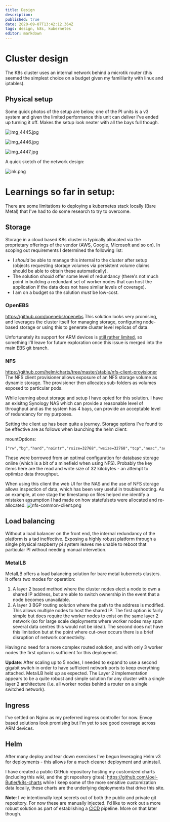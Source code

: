 ```yaml
---
title: Design
description: 
published: true
date: 2020-09-07T13:42:12.364Z
tags: design, k8s, kubernetes
editor: markdown
---
```


# Cluster design
The K8s cluster uses an internal network behind a microtik router (this seemed the simplest choice on a budget given my famililarity with linux and iptables). 

## Physical setup

Some quick photos of the setup are below, one of the PI units is a v3 system and given the limited performance this unit can deliver I've ended up turning it off. Makes the setup look neater with all the bays full though.

![img_4445.jpg](/img_4445.jpg)

![img_4446.jpg](/img_4446.jpg)

![img_4447.jpg](/img_4447.jpg)

A quick sketch of the network design: 

![ink.png](/ink.png)

# Learnings so far in setup:

There are some limitations to deploying a kubernetes stack locally (Bare Metal) that I've had to do some research to try to overcome.

## Storage
Storage in a cloud based K8s cluster is typically allocated via the proprietary offerings of the vendor (AWS, Google, Microsoft and so on).
In scoping out requirements I determined the following list:
* I *should* be able to manage this internal to the cluster after setup (objects requesting storage volumes via persistent volume claims should be able to obtain these automatically).
* The solution *should* offer some level of redundancy (there's not much point in building a redundant set of worker nodes that can host the application if the data does not have similar levels of coverage). 
* I am on a budget so the solution *must* be low-cost.

### OpenEBS
https://github.com/openebs/openebs
This solution looks very promising, and leverages the cluster itself for managing storage, configuring node-based storage or using this to generate cluster level replicas of data. 

Unfortunately its support for ARM devices is [still rather limited](https://github.com/openebs/openebs/issues/1295), so something I'll leave for future exploration once this issue is merged into the main EBS git branch.

### NFS
https://github.com/helm/charts/tree/master/stable/nfs-client-provisioner
The NFS client provisioner allows exposure of an NFS storage volume as dynamic storage. The provisioner then allocates sub-folders as volumes exposed to particular pods.

While learning about storage and setup I have opted for this solution. I have an exisitng Synology NAS which can provide a reasonable level of throughput and as the system has 4 bays, can provide an acceptable level of redundancy for my purposes.

Setting the client up has been quite a journey. Storage options I've found to be effective are as follows when launching the helm client:

mountOptions: 
```
["rw","bg","hard","nointr","rsize=32768","wsize=32768","tcp","noac","actimeo=0","vers=3","timeo=600"]
```

These were borrowed from an optimal configuration for database storage online (which is a bit of a minefield when using NFS). Probably the key items here are the read and write size of 32 kilobytes - an attempt to optimize data throughput. 

When using this client the web UI for the NAS and the use of NFS storage allows inspection of data, which has been very useful in troubleshooting. As an example, at one stage the timestamp on files helped me identify a mistaken assumption I had made on how statefulsets were allocated and re-allocated. 
![nfs-common-client.png](/nfs-common-client.png)

## Load balancing

Without a load balancer on the front end, the internal redundancy of the platform is a tad ineffective. Exposing a highly robust platform through a single physical raspberry pi system leaves me unable to reboot that particular PI without needing manual intervetion. 

### MetalLB 
MetalLB offers a load balancing solution for bare metal kubernets clusters. It offers two modes for operation:
1. A layer 2 based method where the cluster nodes elect a node to own a shared IP address, but are able to switch ownership in the event that a node becomes unavailable.
2. A layer 3 BGP routing solution where the path to the address is modified. This allows multiple nodes to host the shared IP. 
The first option is fairly simple but does require the worker nodes to exist on the same layer 2 network (so for large scale deployments where worker nodes may span several data centres this would not be ideal).
The second does not have this limitation but at the point where cut-over occurs there is a brief disruption of network connectivity.

Having no need for a more complex routed solution, and with only 3 worker nodes the first option is sufficient for this deployemnt. 

**Update**: After scaling up to 5 nodes, I needed to expand to use a second gigabit switch in order to have sufficient network ports to keep everything attached. MetalLB held up as expected. The Layer 2 implementation appears to be a quite robust and simple solution for any cluster with a single layer 2 architecture (i.e. all worker nodes behind a router on a single switched network). 

## Ingress
I've settled on Nginx as my preferred ingress controller for now. Envoy based solutions look promising but I'm yet to see good coverage across ARM devices.

## Helm
After many deploy and tear down exercises I've begun leveraging Helm v3 for deployments - this allows for a much cleaner deployment and uninstall.

I have created a public GitHub repository hosting my customized charts (including this wiki, and the git repository gitea): https://github.com/Joel-Butler/k8s-charts 
while I keep some of the more sensitive customization data locally, these charts are the underlying deployments that drive this site. 

**Note**: I've intentionally kept secrets out of both the public and private git repository. For now these are manually injected. I'd like to work out a more robust solution as part of establishing a [CICD](./CICD) pipeline. More on that later though. 





